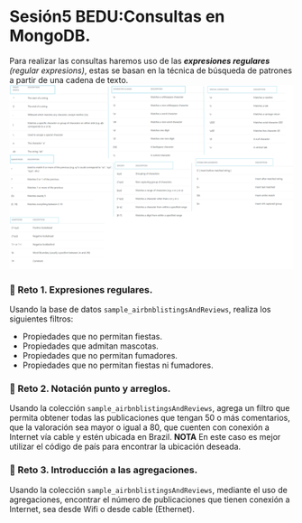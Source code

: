 # Sesión5 BEDU:Consultas en MongoDB.
Para realizar las consultas haremos uso de las ***expresiones regulares*** *(regular expresions)*, estas se basan en la técnica de búsqueda de patrones a partir de una cadena de texto.
![imagen](regex.png)
### :pushpin: Reto 1. Expresiones regulares.
Usando la base de datos `sample_airbnblistingsAndReviews`, realiza los siguientes filtros:

- Propiedades que no permitan fiestas.
- Propiedades que admitan mascotas.
- Propiedades que no permitan fumadores.
- Propiedades que no permitan fiestas ni fumadores.
### :pushpin: Reto 2. Notación punto y arreglos. 
Usando la colección `sample_airbnblistingsAndReviews`, agrega un filtro que permita obtener todas las publicaciones que tengan 50 o más comentarios, que la valoración sea mayor o igual a 80, que cuenten con conexión a Internet vía cable y estén ubicada en Brazil.
**NOTA** En este caso es mejor utilizar el código de país para encontrar la ubicación deseada. 
### :pushpin: Reto 3. Introducción a las agregaciones.
Usando la colección `sample_airbnblistingsAndReviews`, mediante el uso de agregaciones, encontrar el número de publicaciones que tienen conexión a Internet, sea desde Wifi o desde cable (Ethernet).
